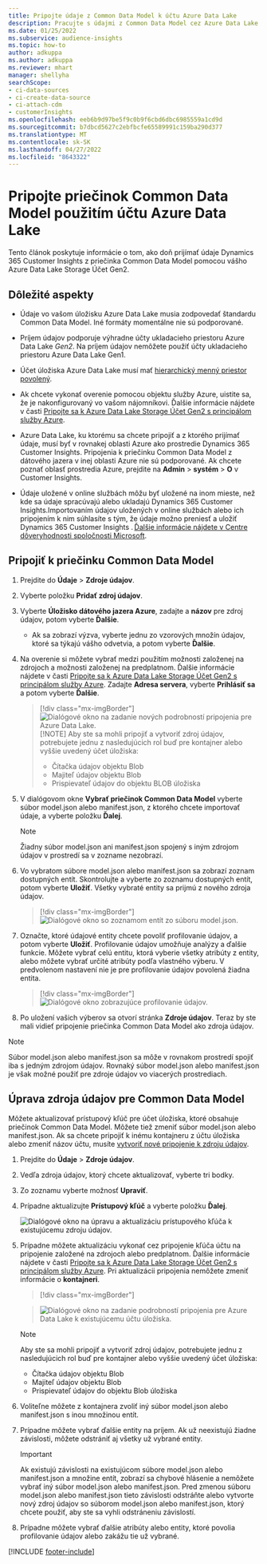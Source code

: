 ```yaml
---
title: Pripojte údaje z Common Data Model k účtu Azure Data Lake
description: Pracujte s údajmi z Common Data Model cez Azure Data Lake Storage.
ms.date: 01/25/2022
ms.subservice: audience-insights
ms.topic: how-to
author: adkuppa
ms.author: adkuppa
ms.reviewer: mhart
manager: shellyha
searchScope:
- ci-data-sources
- ci-create-data-source
- ci-attach-cdm
- customerInsights
ms.openlocfilehash: eeb6b9d97be5f9c0b9f6cbd6dbc6985559a1cd9d
ms.sourcegitcommit: b7dbcd5627c2ebfbcfe65589991c159ba290d377
ms.translationtype: MT
ms.contentlocale: sk-SK
ms.lasthandoff: 04/27/2022
ms.locfileid: "8643322"
---
```

# <a name="connect-to-a-common-data-model-folder-using-an-azure-data-lake-account"></a>Pripojte priečinok Common Data Model použitím účtu Azure Data Lake

Tento článok poskytuje informácie o tom, ako doň prijímať údaje Dynamics 365 Customer Insights z priečinka Common Data Model pomocou vášho Azure Data Lake Storage Účet Gen2.

## <a name="important-considerations"></a>Dôležité aspekty

- Údaje vo vašom úložisku Azure Data Lake musia zodpovedať štandardu Common Data Model. Iné formáty momentálne nie sú podporované.

- Príjem údajov podporuje výhradne účty ukladacieho priestoru Azure Data Lake *Gen2*. Na príjem údajov nemôžete použiť účty ukladacieho priestoru Azure Data Lake Gen1.

- Účet úložiska Azure Data Lake musí mať [hierarchický menný priestor povolený](/azure/storage/blobs/data-lake-storage-namespace).

- Ak chcete vykonať overenie pomocou objektu služby Azure, uistite sa, že je nakonfigurovaný vo vašom nájomníkovi. Ďalšie informácie nájdete v časti [Pripojte sa k Azure Data Lake Storage Účet Gen2 s principálom služby Azure](connect-service-principal.md).

- Azure Data Lake, ku ktorému sa chcete pripojiť a z ktorého prijímať údaje, musí byť v rovnakej oblasti Azure ako prostredie Dynamics 365 Customer Insights. Pripojenia k priečinku Common Data Model z dátového jazera v inej oblasti Azure nie sú podporované. Ak chcete poznať oblasť prostredia Azure, prejdite na **Admin** > **systém** > **O** v Customer Insights.

- Údaje uložené v online službách môžu byť uložené na inom mieste, než kde sa údaje spracúvajú alebo ukladajú Dynamics 365 Customer Insights.Importovaním údajov uložených v online službách alebo ich pripojením k nim súhlasíte s tým, že údaje možno preniesť a uložiť Dynamics 365 Customer Insights . [Ďalšie informácie nájdete v Centre dôveryhodnosti spoločnosti Microsoft](https://www.microsoft.com/trust-center).

## <a name="connect-to-a-common-data-model-folder"></a>Pripojiť k priečinku Common Data Model

1. Prejdite do **Údaje** > **Zdroje údajov**.

1. Vyberte položku **Pridať zdroj údajov**.

1. Vyberte **Úložisko dátového jazera Azure**, zadajte a **názov** pre zdroj údajov, potom vyberte **Ďalšie**.

   - Ak sa zobrazí výzva, vyberte jednu zo vzorových množín údajov, ktoré sa týkajú vášho odvetvia, a potom vyberte **Ďalšie**. 

1. Na overenie si môžete vybrať medzi použitím možnosti založenej na zdrojoch a možnosti založenej na predplatnom. Ďalšie informácie nájdete v časti [Pripojte sa k Azure Data Lake Storage Účet Gen2 s principálom služby Azure](connect-service-principal.md). Zadajte **Adresa servera**, vyberte **Prihlásiť sa** a potom vyberte **Ďalšie**.
   > [!div class="mx-imgBorder"]
   > ![Dialógové okno na zadanie nových podrobností pripojenia pre Azure Data Lake.](media/enter-new-storage-details.png)
   > [!NOTE]
   > Aby ste sa mohli pripojiť a vytvoriť zdroj údajov, potrebujete jednu z nasledujúcich rol buď pre kontajner alebo vyššie uvedený účet úložiska:
   >  - Čítačka údajov objektu Blob
   >  - Majiteľ údajov objektu Blob
   >  - Prispievateľ údajov do objektu BLOB úložiska

1. V dialógovom okne **Vybrať priečinok Common Data Model** vyberte súbor model.json alebo manifest.json, z ktorého chcete importovať údaje, a vyberte položku **Ďalej**.
   > [!NOTE]
   > Žiadny súbor model.json ani manifest.json spojený s iným zdrojom údajov v prostredí sa v zozname nezobrazí.

1. Vo vybratom súbore model.json alebo manifest.json sa zobrazí zoznam dostupných entít. Skontrolujte a vyberte zo zoznamu dostupných entít, potom vyberte **Uložiť**. Všetky vybraté entity sa prijmú z nového zdroja údajov.
   > [!div class="mx-imgBorder"]
   > ![Dialógové okno so zoznamom entít zo súboru model.json.](media/review-entities.png)

8. Označte, ktoré údajové entity chcete povoliť profilovanie údajov, a potom vyberte **Uložiť**. Profilovanie údajov umožňuje analýzy a ďalšie funkcie. Môžete vybrať celú entitu, ktorá vyberie všetky atribúty z entity, alebo môžete vybrať určité atribúty podľa vlastného výberu. V predvolenom nastavení nie je pre profilovanie údajov povolená žiadna entita.
   > [!div class="mx-imgBorder"]
   > ![Dialógové okno zobrazujúce profilovanie údajov.](media/dataprofiling-entities.png)

9. Po uložení vašich výberov sa otvorí stránka **Zdroje údajov**. Teraz by ste mali vidieť pripojenie priečinka Common Data Model ako zdroja údajov.

> [!NOTE]
> Súbor model.json alebo manifest.json sa môže v rovnakom prostredí spojiť iba s jedným zdrojom údajov. Rovnaký súbor model.json alebo manifest.json je však možné použiť pre zdroje údajov vo viacerých prostrediach.

## <a name="edit-a-common-data-model-folder-data-source"></a>Úprava zdroja údajov pre Common Data Model

Môžete aktualizovať prístupový kľúč pre účet úložiska, ktoré obsahuje priečinok Common Data Model. Môžete tiež zmeniť súbor model.json alebo manifest.json. Ak sa chcete pripojiť k inému kontajneru z účtu úložiska alebo zmeniť názov účtu, musíte [vytvoriť nové pripojenie k zdroju údajov](#connect-to-a-common-data-model-folder).

1. Prejdite do **Údaje** > **Zdroje údajov**.

2. Vedľa zdroja údajov, ktorý chcete aktualizovať, vyberte tri bodky.

3. Zo zoznamu vyberte možnosť **Upraviť**.

4. Prípadne aktualizujte **Prístupový kľúč** a vyberte položku **Ďalej**.

   ![Dialógové okno na úpravu a aktualizáciu prístupového kľúča k existujúcemu zdroju údajov.](media/edit-access-key.png)

5. Prípadne môžete aktualizáciu vykonať cez pripojenie kľúča účtu na pripojenie založené na zdrojoch alebo predplatnom. Ďalšie informácie nájdete v časti [Pripojte sa k Azure Data Lake Storage Účet Gen2 s principálom služby Azure](connect-service-principal.md). Pri aktualizácii pripojenia nemôžete zmeniť informácie o **kontajneri**.
   > [!div class="mx-imgBorder"]

   > ![Dialógové okno na zadanie podrobností pripojenia pre Azure Data Lake k existujúcemu účtu úložiska.](media/enter-existing-storage-details.png)

   > [!NOTE]
   > Aby ste sa mohli pripojiť a vytvoriť zdroj údajov, potrebujete jednu z nasledujúcich rol buď pre kontajner alebo vyššie uvedený účet úložiska:
   >  - Čítačka údajov objektu Blob
   >  - Majiteľ údajov objektu Blob
   >  - Prispievateľ údajov do objektu Blob úložiska


6. Voliteľne môžete z kontajnera zvoliť iný súbor model.json alebo manifest.json s inou množinou entít.

7. Prípadne môžete vybrať ďalšie entity na príjem. Ak už neexistujú žiadne závislosti, môžete odstrániť aj všetky už vybrané entity.

   > [!IMPORTANT]
   > Ak existujú závislosti na existujúcom súbore model.json alebo manifest.json a množine entít, zobrazí sa chybové hlásenie a nemôžete vybrať iný súbor model.json alebo manifest.json. Pred zmenou súboru model.json alebo manifest.json tieto závislosti odstráňte alebo vytvorte nový zdroj údajov so súborom model.json alebo manifest.json, ktorý chcete použiť, aby ste sa vyhli odstráneniu závislostí.

8. Prípadne môžete vybrať ďalšie atribúty alebo entity, ktoré povolia profilovanie údajov alebo zakážu tie už vybrané.   


[!INCLUDE [footer-include](includes/footer-banner.md)]

